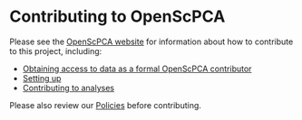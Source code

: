 # Contributing to OpenScPCA

Please see the [OpenScPCA website](https://openscpca.readthedocs.io/) for information about how to contribute to this project, including:


* [Obtaining access to data as a formal OpenScPCA contributor](https://openscpca.readthedocs.io/en/latest/#become-a-contributor)
* [Setting up](https://openscpca.readthedocs.io/en/latest/technical-setup)
* [Contributing to analyses](https://openscpca.readthedocs.io/en/latest/contributing-to-analyses)

Please also review our [Policies](https://openscpca.readthedocs.io/en/latest/policies) before contributing.
